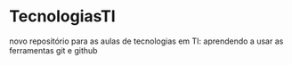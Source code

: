 # TecnologiasTI
novo repositório para as aulas de tecnologias em TI:
aprendendo a usar as ferramentas git e github
